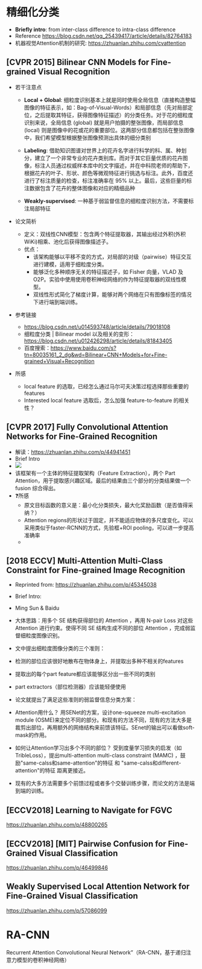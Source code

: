 # 精细化分类

 - __Briefly intro__: from inter-class difference to intra-class difference
 - Reference
 https://blog.csdn.net/qq_25439417/article/details/82764183
 - 机器视觉Attention机制的研究: https://zhuanlan.zhihu.com/cvattention
## [CVPR 2015]  Bilinear CNN Models for Fine-grained Visual Recognition

- 若干注意点
  - __Local + Global__: 细粒度识别基本上就是同时使用全局信息（直接构造整幅图像的特征表示，如：Bag-of-Visual-Words）和局部信息（先对局部定位，之后提取其特征，获得图像特征描述）的分类任务。对于花的细粒度识别来说，全局信息 (global) 就是用户拍摄的整张图像，而局部信息 (local) 则是图像中的花或花的重要部位。这两部分信息都包括在整张图像中，我们希望模型根据整张图像预测出具体的细分类别

  - __Labeling__: 借助知识图谱对世界上的花卉名字进行科学的科、属、种划分，建立了一个非常专业的花卉类别库。而对于其它巨量优质的花卉图像，标注人员通过权威样本库中的文字描述，并在中科院老师的帮助下，根据花卉的叶子、形状、颜色等微观特征进行挑选与标注。此外，百度还进行了标注质量的检查，标注准确率在 95% 以上。最后，这些巨量的标注数据包含了花卉的整体图像和对应的精细品种

  - __Weakly-supervised__: 一种基于弱监督信息的细粒度识别方法，不需要标注局部特征

- 论文简析
  - 定义：双线性CNN模型：包含两个特征提取器，其输出经过外积(外积WiKi)相乘、池化后获得图像描述子。
  - 优点： 
    - 该架构能够以平移不变的方式，对局部的对级（pairwise）特征交互进行建模，适用于细粒度分类。
    - 能够泛化多种顺序无关的特征描述子，如 Fisher 向量，VLAD 及 O2P。实验中使用使用卷积神经网络的作为特征提取器的双线性模型。
    - 双线性形式简化了梯度计算，能够对两个网络在只有图像标签的情况下进行端到端训练。
- 参考链接
  - https://blog.csdn.net/u014593748/article/details/79018108
  - 细粒度分类 | Bilinear model 以及相关的变形： https://blog.csdn.net/u012426298/article/details/81843405
  - 百度搜索：https://www.baidu.com/s?tn=80035161_2_dg&wd=Bilinear+CNN+Models+for+Fine-grained+Visual+Recognition
- 所感
  - local feature 的选取，已经怎么通过马尔可夫决策过程选择那些重要的 features
  - Interested local feature 选取后，怎么加强 feature-to-feature 的相关性？
  
## [CVPR 2017] Fully Convolutional Attention Networks for Fine-Grained Recognition
- 解读：https://zhuanlan.zhihu.com/p/44941451
- Brief Intro
 - ![](https://pic1.zhimg.com/80/v2-96d15d47bda67f52e8bb3be6716cd7e4_hd.jpg)
 - 该框架有一个主体的特征提取架构（Feature Extraction），两个 Part Attention，用于提取感兴趣区域。最后的结果由三个部分的分类结果做一个 fusion 综合得出。
- :question:所感
  - 原文目标函数的意义是：最小化分类损失，最大化奖励函数（是否值得采纳？）
  - Attention regions的形状过于固定，并不能适应物体的多尺度变化。可以采用类似于faster-RCNN的方式，先验框+ROI pooling，可以进一步提高准确率
  - 
## [2018 ECCV] Multi-Attention Multi-Class Constraint for Fine-grained Image Recognition
- Reprinted from: https://zhuanlan.zhihu.com/p/45345038
- Brief Intro:
 - Ming Sun & Baidu
 - 大体思路：用多个 SE 结构获得部位的 Attention ，再用 N-pair Loss 对这些 Attention 进行约束。使得不同 SE 结构生成不同的部位 Attention ，完成弱监督细粒度图像识别。
 
- 文中提出细粒度图像分类的三个准则：
 - 检测的部位应该很好地散布在物体身上，并提取出多种不相关的features
 - 提取出的每个part feature都应该能够区分出一些不同的类别
 - part extractors（部位检测器）应该能轻便使用
 
- 论文就提出了满足这些准则的弱监督信息分类方案：
 - Attention用什么？ 用SENet的方案，设计one-squeeze multi-excitation module (OSME)来定位不同的部分。和现有的方法不同，现有的方法大多是裁剪出部位，再用额外的网络结构来前馈该特征。SEnet的输出可以看做soft-mask的作用。
 - 如何让Attention学习出多个不同的部位？ 受到度量学习损失的启发（如TribleLoss），提出multi-attention multi-class constraint (MAMC) ，鼓励"same-calss和same-attention"的特征 和 "same-calss和different-attention"的特征 距离更接近。
 - 现有的大多方法需要多个前馈过程或者多个交替训练步骤，而论文的方法是端到端的训练。
 
## [ECCV2018] Learning to Navigate for FGVC
https://zhuanlan.zhihu.com/p/48800265

## [ECCV2018] [MIT] Pairwise Confusion for Fine-Grained Visual Classification

https://zhuanlan.zhihu.com/p/46499846

## Weakly Supervised Local Attention Network for Fine-Grained Visual Classification
https://zhuanlan.zhihu.com/p/57086099
# RA-CNN
Recurrent Attention Convolutional Neural Network”（RA-CNN，基于递归注意力模型的卷积神经网络）
